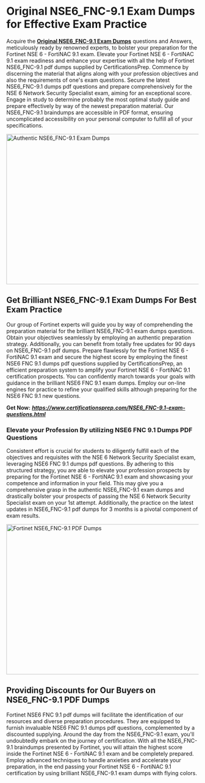 <h1><strong>Original NSE6_FNC-9.1 Exam Dumps for Effective Exam Practice</strong></h1>
<p>Acquire the <a href="https://www.certificationsprep.com/NSE6_FNC-9.1-exam-questions.html"><strong>Original NSE6_FNC-9.1 Exam Dumps</strong></a> questions and Answers, meticulously ready by renowned experts, to bolster your preparation for the Fortinet NSE 6 - FortiNAC 9.1 exam. Elevate your Fortinet NSE 6 - FortiNAC 9.1 exam readiness and enhance your expertise with all the help of Fortinet NSE6_FNC-9.1 pdf dumps supplied by CertificationsPrep. Commence by discerning the material that aligns along with your profession objectives and also the requirements of one's exam questions. Secure the latest NSE6_FNC-9.1 dumps pdf questions and prepare comprehensively for the NSE 6 Network Security Specialist exam, aiming for an exceptional score. Engage in study to determine probably the most optimal study guide and prepare effectively by way of the newest preparation material. Our NSE6_FNC-9.1 braindumps are accessible in PDF format, ensuring uncomplicated accessibility on your personal computer to fulfill all of your specifications.</p>
<p><img src="https://i.imgur.com/XTkKqDV.png" alt="Authentic NSE6_FNC-9.1 Exam Dumps" width="700" height="394" /></p>
<h2><strong>Get Brilliant NSE6_FNC-9.1 Exam Dumps For Best Exam Practice</strong></h2>
<p>Our group of Fortinet experts will guide you by way of comprehending the preparation material for the brilliant NSE6_FNC-9.1 exam dumps questions. Obtain your objectives seamlessly by employing an authentic preparation strategy. Additionally, you can benefit from totally free updates for 90 days on NSE6_FNC-9.1 pdf dumps. Prepare flawlessly for the Fortinet NSE 6 - FortiNAC 9.1 exam and secure the highest score by employing the finest NSE6 FNC 9.1 dumps pdf questions supplied by CertificationsPrep, an efficient preparation system to amplify your Fortinet NSE 6 - FortiNAC 9.1 certification prospects. You can confidently march towards your goals with guidance in the brilliant NSE6 FNC 9.1 exam dumps. Employ our on-line engines for practice to refine your qualified skills although preparing for the NSE6 FNC 9.1 new questions.</p>
<p><strong>Get Now:</strong>&nbsp;<strong><a href="https://www.certificationsprep.com/NSE6_FNC-9.1-exam-questions.html"><em>https://www.certificationsprep.com/NSE6_FNC-9.1-exam-questions.html</em></a></strong></p>
<h3><strong>Elevate your Profession By utilizing NSE6 FNC 9.1 Dumps PDF Questions</strong></h3>
<p>Consistent effort is crucial for students to diligently fulfill each of the objectives and requisites with the NSE 6 Network Security Specialist exam, leveraging NSE6 FNC 9.1 dumps pdf questions. By adhering to this structured strategy, you are able to elevate your profession prospects by preparing for the Fortinet NSE 6 - FortiNAC 9.1 exam and showcasing your competence and information in your field. This may give you a comprehensive grasp in the authentic NSE6_FNC-9.1 exam dumps and drastically bolster your prospects of passing the NSE 6 Network Security Specialist exam on your 1st attempt. Additionally, the practice on the latest updates in NSE6_FNC-9.1 pdf dumps for 3 months is a pivotal component of exam results.</p>
<p><a href="https://www.certificationsprep.com/NSE6_FNC-9.1-exam-questions.html"><img src="https://i.imgur.com/DQYUJ45.png" alt="Fortinet NSE6_FNC-9.1 PDF Dumps" width="700" height="394" /></a></p>
<h2><strong>Providing Discounts for Our Buyers on NSE6_FNC-9.1 PDF Dumps</strong></h2>
<p>Fortinet NSE6 FNC 9.1 pdf dumps will facilitate the identification of our resources and diverse preparation procedures. They are equipped to furnish invaluable NSE6 FNC 9.1 dumps pdf questions, complemented by a discounted supplying. Around the day from the NSE6_FNC-9.1 exam, you'll undoubtedly embark on the journey of certification. With all the NSE6_FNC-9.1 braindumps presented by Fortinet, you will attain the highest score inside the Fortinet NSE 6 - FortiNAC 9.1 exam and be completely prepared. Employ advanced techniques to handle anxieties and accelerate your preparation, in the end passing your Fortinet NSE 6 - FortiNAC 9.1 certification by using brilliant NSE6_FNC-9.1 exam dumps with flying colors.</p>
